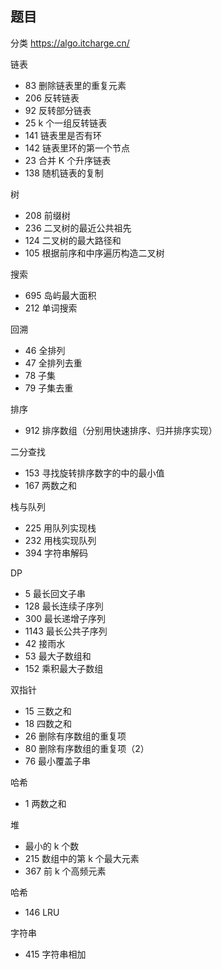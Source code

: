 ## 题目

分类 https://algo.itcharge.cn/

链表
- 83 删除链表里的重复元素
- 206 反转链表
- 92 反转部分链表
- 25 k 个一组反转链表
- 141 链表里是否有环
- 142 链表里环的第一个节点
- 23 合并 K 个升序链表
- 138 随机链表的复制

树
- 208 前缀树
- 236 二叉树的最近公共祖先
- 124 二叉树的最大路径和
- 105 根据前序和中序遍历构造二叉树

搜索
- 695 岛屿最大面积
- 212 单词搜索

回溯
- 46 全排列
- 47 全排列去重
- 78 子集
- 79 子集去重

排序
- 912 排序数组（分别用快速排序、归并排序实现）

二分查找
- 153 寻找旋转排序数字的中的最小值
- 167 两数之和

栈与队列
- 225 用队列实现栈
- 232 用栈实现队列
- 394 字符串解码

DP
- 5 最长回文子串
- 128 最长连续子序列
- 300 最长递增子序列
- 1143 最长公共子序列
- 42 接雨水
- 53 最大子数组和
- 152 乘积最大子数组

双指针
- 15 三数之和
- 18 四数之和
- 26 删除有序数组的重复项
- 80 删除有序数组的重复项（2）
- 76 最小覆盖子串

哈希
- 1 两数之和

堆
- 最小的 k 个数
- 215 数组中的第 k 个最大元素
- 367 前 k 个高频元素

哈希
- 146 LRU

字符串
- 415 字符串相加
